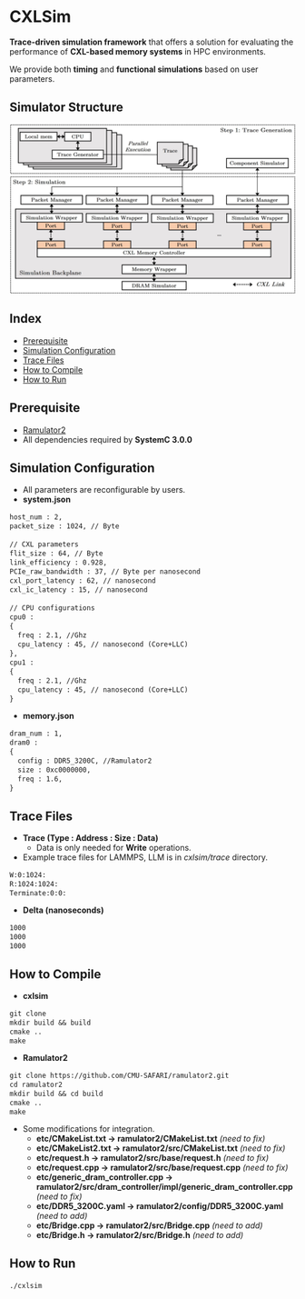 # CXLSim

**Trace-driven simulation framework** that offers a solution for evaluating the performance of **CXL-based memory systems** in HPC environments.

We provide both **timing** and **functional simulations** based on user parameters.

## Simulator Structure
 ![image](./Fig_simulator.jpg)

## Index 
- [Prerequisite](#Prerequisite)
- [Simulation Configuration](#Simulation-Configuration)
- [Trace Files](#Trace-Files)
- [How to Compile](#How-to-Compile)
- [How to Run](#How-to-Run)
  
## Prerequisite
- [Ramulator2](https://github.com/CMU-SAFARI/ramulator2)
- All dependencies required by **SystemC 3.0.0**

## Simulation Configuration
- All parameters are reconfigurable by users.
- **system.json**
```
host_num : 2,  
packet_size : 1024, // Byte

// CXL parameters
flit_size : 64, // Byte
link_efficiency : 0.928, 
PCIe_raw_bandwidth : 37, // Byte per nanosecond
cxl_port_latency : 62, // nanosecond
cxl_ic_latency : 15, // nanosecond

// CPU configurations
cpu0 :
{ 
  freq : 2.1, //Ghz
  cpu_latency : 45, // nanosecond (Core+LLC)
},  
cpu1 :
{ 
  freq : 2.1, //Ghz
  cpu_latency : 45, // nanosecond (Core+LLC)
}

```
  
- **memory.json**
```
dram_num : 1,
dram0 :
{
  config : DDR5_3200C, //Ramulator2
  size : 0xc0000000,
  freq : 1.6,
}
```

## Trace Files
- **Trace (Type : Address : Size : Data)**
  - Data is only needed for **Write** operations.
- Example trace files for LAMMPS, LLM is in *cxlsim/trace* directory.
```
W:0:1024: 
R:1024:1024:
Terminate:0:0:
```
- **Delta (nanoseconds)**
```
1000
1000
1000
```

## How to Compile
- **cxlsim**
```
git clone 
mkdir build && build
cmake ..
make
```
- **Ramulator2**
```
git clone https://github.com/CMU-SAFARI/ramulator2.git
cd ramulator2
mkdir build && cd build
cmake ..
make
```
  - Some modifications for integration.
    - **etc/CMakeList.txt -> ramulator2/CMakeList.txt** *(need to fix)*
    - **etc/CMakeList2.txt -> ramulator2/src/CMakeList.txt** *(need to fix)*
    - **etc/request.h -> ramulator2/src/base/request.h** *(need to fix)*
    - **etc/request.cpp -> ramulator2/src/base/request.cpp** *(need to fix)*
    - **etc/generic_dram_controller.cpp -> ramulator2/src/dram_controller/impl/generic_dram_controller.cpp** *(need to fix)*
    - **etc/DDR5_3200C.yaml -> ramulator2/config/DDR5_3200C.yaml** *(need to add)*
    - **etc/Bridge.cpp -> ramulator2/src/Bridge.cpp** *(need to add)*
    - **etc/Bridge.h -> ramulator2/src/Bridge.h** *(need to add)*

## How to Run
```
./cxlsim
```
